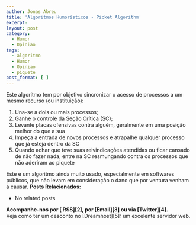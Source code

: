 ```yaml
---
author: Jonas Abreu
title: 'Algoritmos Humorísticos - Picket Algorithm'
excerpt:
layout: post
category:
  - Humor
  - Opiniao
tags:
  - algoritmo
  - Humor
  - Opiniao
  - piquete
post_format: [ ]
---
```

Este algoritmo tem por objetivo sincronizar o acesso de processos a um mesmo recurso (ou instituição):

1.  Una-se a dois ou mais processos;
2.  Ganhe o controle da Seção Crítica (SC);
3.  Levante placas ofensivas contra alguém, geralmente em uma posição melhor do que a sua
4.  Impeça a entrada de novos processos e atrapalhe qualquer processo que já esteja dentro da SC
5.  Quando achar que teve suas reivindicações atendidas ou ficar cansado de não fazer nada, entre na SC resmungando contra os processos que não aderiram ao piquete

Este é um algoritmo ainda muito usado, especialmente em softwares públicos, que não levam em consideração o dano que por ventura venham a causar. 
**Posts Relacionados:** 
*   No related posts









**Acompanhe-nos por [ RSS][2], por [Email][3] ou via [Twitter][4].**  
Veja como ter um desconto no [Dreamhost][5]: um excelente servidor web.






